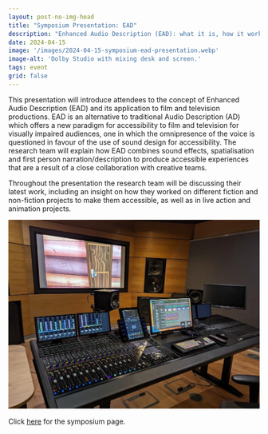 ```yaml
---
layout: post-no-img-head
title: "Symposium Presentation: EAD"
description: "Enhanced Audio Description (EAD): what it is, how it works and why it matters"
date: 2024-04-15
image: '/images/2024-04-15-symposium-ead-presentation.webp'
image-alt: 'Dolby Studio with mixing desk and screen.'
tags: event
grid: false
---
```


This presentation will introduce attendees to the concept of Enhanced Audio Description (EAD) and its application to film and television productions. EAD is an alternative to traditional Audio Description (AD) which offers a new paradigm for accessibility to film and television for visually impaired audiences, one in which the omnipresence of the voice is questioned in favour of the use of sound design for accessibility. The research team will explain how EAD combines sound effects, spatialisation and first person narration/description to produce accessible experiences that are a result of a close collaboration with creative teams.

Throughout the presentation the research team will be discussing their latest work, including an insight on how they worked on different fiction and non-fiction projects to make them accessible, as well as in live action and animation projects. 	

![Dolby Studio with mixing desk and screen.](../images/2024-04-15-symposium-ead-presentation.webp)

Click [here](symposium-announcement) for the symposium page. 